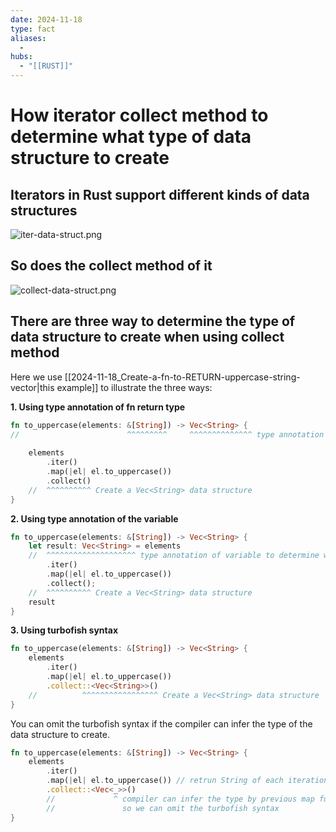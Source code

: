 ```yaml
---
date: 2024-11-18
type: fact
aliases:
  -
hubs:
  - "[[RUST]]"
---
```


# How iterator collect method to determine what type of data structure to create


## Iterators in Rust support different kinds of data structures

![iter-data-struct.png](../assets/imgs/iter-data-struct.png)


## So does the collect method of it

![collect-data-struct.png](../assets/imgs/collect-data-struct.png)


## There are three way to determine the type of data structure to create when using collect method

Here we use [[2024-11-18_Create-a-fn-to-RETURN-uppercase-string-vector|this example]] to illustrate the three ways:

**1. Using type annotation of fn return type**

```rust
fn to_uppercase(elements: &[String]) -> Vec<String> {
//                        ^^^^^^^^^     ^^^^^^^^^^^^^^ type annotation of return to determine what type of data structure of `.collect()` creates
    
    elements
        .iter()
        .map(|el| el.to_uppercase())
        .collect()
    //  ^^^^^^^^^^ Create a Vec<String> data structure
}

```

**2. Using type annotation of the variable**

```rust
fn to_uppercase(elements: &[String]) -> Vec<String> {
    let result: Vec<String> = elements
    //  ^^^^^^^^^^^^^^^^^^^^ type annotation of variable to determine what type of data structure of `.collect()` creates
        .iter()
        .map(|el| el.to_uppercase())
        .collect();
    //  ^^^^^^^^^^ Create a Vec<String> data structure
    result
}
```

**3. Using turbofish syntax**

```rust
fn to_uppercase(elements: &[String]) -> Vec<String> {
    elements
        .iter()
        .map(|el| el.to_uppercase())
        .collect::<Vec<String>>()
    //          ^^^^^^^^^^^^^^^^^ Create a Vec<String> data structure
}
```
You can omit the turbofish syntax if the compiler can infer the type of the data structure to create.

```rust
fn to_uppercase(elements: &[String]) -> Vec<String> {
    elements
        .iter()
        .map(|el| el.to_uppercase()) // retrun String of each iteration
        .collect::<Vec<_>>()
        //             ^ compiler can infer the type by previous map function return type
        //               so we can omit the turbofish syntax
}
```
